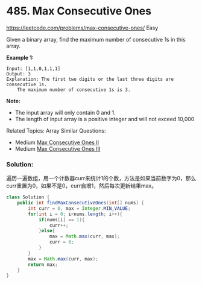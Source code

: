# 485. Max Consecutive Ones
<https://leetcode.com/problems/max-consecutive-ones/>
Easy

Given a binary array, find the maximum number of consecutive 1s in this array.

**Example 1:**

    Input: [1,1,0,1,1,1]
    Output: 3
    Explanation: The first two digits or the last three digits are consecutive 1s.
        The maximum number of consecutive 1s is 3.

**Note:**

* The input array will only contain 0 and 1.
* The length of input array is a positive integer and will not exceed 10,000

Related Topics: Array
Similar Questions:  
* Medium [Max Consecutive Ones II](https://leetcode.com/problems/max-consecutive-ones-ii/)
* Medium [Max Consecutive Ones III](https://leetcode.com/problems/max-consecutive-ones-iii/)


### Solution:
遍历一遍数组，用一个计数器curr来统计1的个数，方法是如果当前数字为0，那么curr重置为0，如果不是0，curr自增1，然后每次更新结果max。
```java
class Solution {
    public int findMaxConsecutiveOnes(int[] nums) {
        int curr = 0, max = Integer.MIN_VALUE;
        for(int i = 0; i<nums.length; i++){
            if(nums[i] == 1){
                curr++;
            }else{
                max = Math.max(curr, max);
                curr = 0;
            }
        }
        max = Math.max(curr, max);
        return max;
    }
}
```